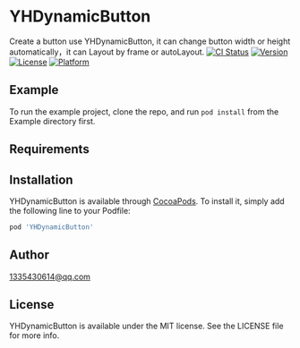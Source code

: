 # YHDynamicButton
Create a button use YHDynamicButton,  it can change button width or height automatically，it can Layout by frame or autoLayout.
[![CI Status](https://img.shields.io/travis/1335430614@qq.com/YHDynamicButton.svg?style=flat)](https://travis-ci.org/1335430614@qq.com/YHDynamicButton)
[![Version](https://img.shields.io/cocoapods/v/YHDynamicButton.svg?style=flat)](https://cocoapods.org/pods/YHDynamicButton)
[![License](https://img.shields.io/cocoapods/l/YHDynamicButton.svg?style=flat)](https://cocoapods.org/pods/YHDynamicButton)
[![Platform](https://img.shields.io/cocoapods/p/YHDynamicButton.svg?style=flat)](https://cocoapods.org/pods/YHDynamicButton)

## Example

To run the example project, clone the repo, and run `pod install` from the Example directory first.

## Requirements

## Installation

YHDynamicButton is available through [CocoaPods](https://cocoapods.org). To install
it, simply add the following line to your Podfile:

```ruby
pod 'YHDynamicButton'
```

## Author

1335430614@qq.com

## License

YHDynamicButton is available under the MIT license. See the LICENSE file for more info.
